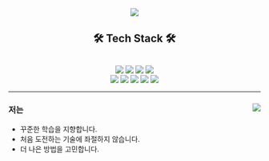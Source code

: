 <h2 align="center"> <img src="https://capsule-render.vercel.app/api?type=waving&color=auto&height=300&section=header&text=SungEun's%20Git%20Hub!!&fontSize=90" />

<h2 align="center"> 🛠️ Tech Stack 🛠️</h2>
  <br/>
  <div align="center">
    <img src="https://img.shields.io/badge/JAVA-007396?style=for-the-badge&logo=java&logoColor=white"> 
    <img src="https://img.shields.io/badge/Spring-6DB33F?style=for-the-badge&logo=Spring&logoColor=white"> 
    <img src="https://img.shields.io/badge/SpringBoot-6DB33F?style=for-the-badge&logo=SpringBoot&logoColor=white">
    <img src="https://img.shields.io/badge/mysql-4479A1?style=for-the-badge&logo=mysql&logoColor=white"> 
    <br/>
    <img src="https://img.shields.io/badge/JPA-F7DF1E?style=for-the-badge"> 
    <img src="https://img.shields.io/badge/QueryDSL-4FC08D?style=for-the-badge">     
    <img src="https://img.shields.io/badge/html-E34F26?style=for-the-badge&logo=html5&logoColor=white"> 
    <img src="https://img.shields.io/badge/css-1572B6?style=for-the-badge&logo=css3&logoColor=white"> 
    <img src="https://img.shields.io/badge/github-181717?style=for-the-badge&logo=github&logoColor=white"> 
  </div>
</div>

----
<div>

  <img align='right' src="https://github-readme-stats.vercel.app/api?username=qkrtjddms27&show_icons=true">

  ### 저는
  
  - 꾸준한 학습을 지향합니다.
  - 처음 도전하는 기술에 좌절하지 않습니다.
  - 더 나은 방법을 고민합니다.
  
  
<div/> 


